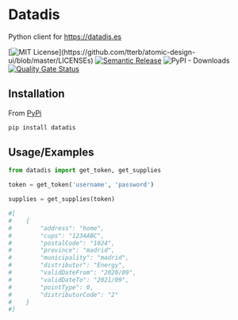 
# Datadis

Python client for https://datadis.es

[![MIT License](https://img.shields.io/apm/l/atomic-design-ui.svg?)](https://github.com/tterb/atomic-design-ui/blob/master/LICENSEs)
[![Semantic Release](https://github.com/MrMarble/datadis/actions/workflows/release.yml/badge.svg)](https://github.com/MrMarble/datadis/actions/workflows/release.yml)
![PyPI - Downloads](https://img.shields.io/pypi/dm/datadis)
[![Quality Gate Status](https://sonarcloud.io/api/project_badges/measure?project=MrMarble_datadis&metric=alert_status)](https://sonarcloud.io/dashboard?id=MrMarble_datadis)

## Installation

From [PyPi](https://pypi.org/project/datadis/)

```bash
pip install datadis
```
    
## Usage/Examples

```python
from datadis import get_token, get_supplies

token = get_token('username', 'password')

supplies = get_supplies(token)

#[
#    {
#        "address": "home",
#        "cups": "1234ABC",
#        "postalCode": "1024",
#        "province": "madrid",
#        "municipality": "madrid",
#        "distributor": "Energy",
#        "validDateFrom": "2020/09",
#        "validDateTo": "2021/09",
#        "pointType": 0,
#        "distributorCode": "2"
#    }
#]
```

  